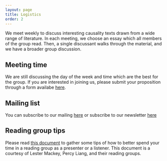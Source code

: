 ```yaml
---
layout: page
title: Logistics
order: 2
---
```


We meet weekly to discuss interesting causality texts drawn from a wide range of literature. In each meeting, we choose an essay which all members of the group read. Then, a single discussant walks through the material, and we have a broader group discussion.

## Meeting time

We are still discussing the day of the week and time which are the best for the group. If you are interested in joining us, please submit your proposition through a form availabe [here]().
 
## Mailing list

You can subscribe to our mailing [here]() or subscribe to our newsletter [here]()

## Reading group tips

Please read [this document](https://docs.google.com/document/d/1KqtfhKbePLfSsJ-_hR6kBditC0uMSo0BXAZP5Mm_hPw/edit#heading=h.kz18mwtdqsp8) to gather some tips of how to better spend your time in a reading group as a presenter or a listener. This document is a courtesy of Lester Mackey, Percy Liang, and their reading groups.
